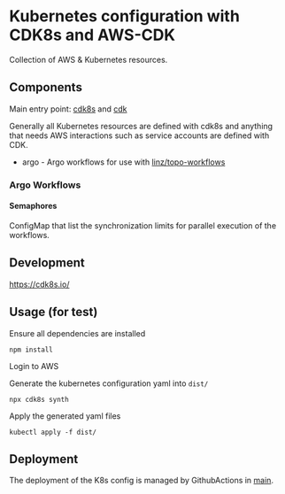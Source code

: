 # Kubernetes configuration with CDK8s and AWS-CDK

Collection of AWS & Kubernetes resources.

## Components

Main entry point: [cdk8s](./cdk8s.ts) and [cdk](./cdk.ts) 

Generally all Kubernetes resources are defined with cdk8s and anything that needs AWS interactions such as service accounts are defined with CDK.

- argo - Argo workflows for use with [linz/topo-workflows](https://github.com/linz/topo-workflows)

### Argo Workflows

#### Semaphores

ConfigMap that list the synchronization limits for parallel execution of the workflows.

## Development

<https://cdk8s.io/>

## Usage (for test)

Ensure all dependencies are installed

```shell
npm install
```

Login to AWS

Generate the kubernetes configuration yaml into `dist/`

```shell
npx cdk8s synth
```

Apply the generated yaml files

```shell
kubectl apply -f dist/
```

## Deployment

The deployment of the K8s config is managed by GithubActions in [main](../.github/workflows/main.yml).
